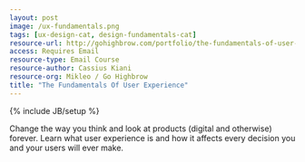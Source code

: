 ```yaml
---
layout: post
image: /ux-fundamentals.png
tags: [ux-design-cat, design-fundamentals-cat]
resource-url: http://gohighbrow.com/portfolio/the-fundamentals-of-user-experience/
access: Requires Email
resource-type: Email Course
resource-author: Cassius Kiani
resource-org: Mikleo / Go Highbrow
title: "The Fundamentals Of User Experience"
---
```

{% include JB/setup %}

Change the way you think and look at products (digital and otherwise) forever. Learn what user experience is and how it affects every decision you and your users will ever make.
